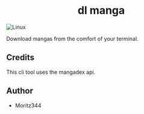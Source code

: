 <h1 align="center">dl manga</h1>

![Linux](https://img.shields.io/badge/Linux-FCC624?style=for-the-badge&logo=linux&logoColor=black)

Download mangas from the comfort of your terminal.

## Credits
This cli tool uses the mangadex api.

## Author
- Moritz344
